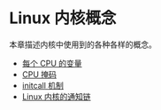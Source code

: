 # Linux 内核概念

本章描述内核中使用到的各种各样的概念。

* [每个 CPU 的变量](http://0xax.gitbooks.io/linux-insides/content/Concepts/per-cpu.html)
* [CPU 掩码](http://0xax.gitbooks.io/linux-insides/content/Concepts/cpumask.html)
* [initcall 机制](https://0xax.gitbooks.io/linux-insides/content/Concepts/initcall.html)
* [Linux 内核的通知链](https://0xax.gitbooks.io/linux-insides/content/Concepts/notification_chains.html)
